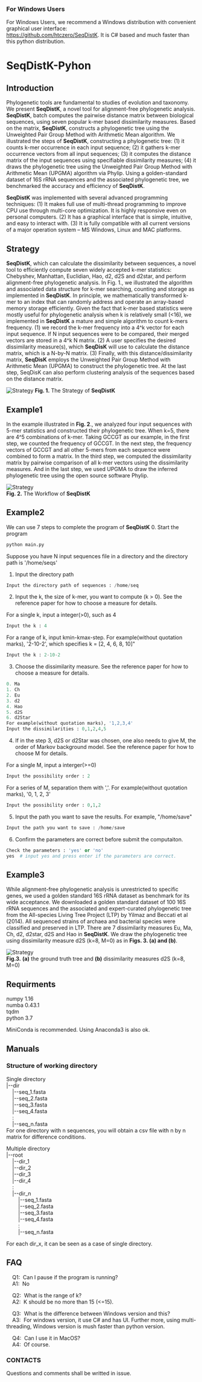 ### For Windows Users 

For Windows Users, we recommend a Windows distribution with convenient graphical user interface:  
https://github.com/htczero/SeqDistK. It is C# based and much faster than this python distribution.

# **SeqDistK**-Pyhon

## Introduction 

Phylogenetic tools are fundamental to studies of evolution and taxonomy. We present **SeqDistK**, a novel tool for alignment-free phylogenetic analysis. **SeqDistK**, batch computes the pairwise distance matrix between biological sequences, using seven popular k-mer based dissimilarity measures. Based on the matrix, **SeqDistK**, constructs a phylogenetic tree using the Unweighted Pair Group Method with Arithmetic Mean algorithm. We illustrated the steps of **SeqDistK**, constructing a phylogenetic tree: (1) it counts k-mer occurrence in each input sequence; (2) it gathers k-mer occurrence vectors from all input sequences; (3) it computes the distance matrix of the input sequences using specifiable dissimilarity measures; (4) it draws the phylogenetic tree using the Unweighted Pair Group Method with Arithmetic Mean (UPGMA) algorithm via Phylip. Using a golden-standard dataset of 16S rRNA sequences and the associated phylogenetic tree, we benchmarked the accuracy and efficiency of **SeqDistK**.

**SeqDistK** was implemented with several advanced programming techniques: (1) It makes full use of multi-thread programming to improve CPU use through multi-core optimization. It is highly responsive even on personal computers. (2) It has a graphical interface that is simple, intuitive, and easy to interact with. (3) It is fully compatible with all current versions of a major operation system – MS Windows, Linux and MAC platforms.

## Strategy  

**SeqDistK**, which can calculate the dissimilarity between sequences, a novel tool to efficiently compute seven widely accepted k-mer statistics: Chebyshev, Manhattan, Euclidian, Hao, d2, d2S and d2star, and perform alignment-free phylogenetic analysis. In Fig. 1., we illustrated the algorithm and associated data structure for k-mer searching, counting and storage as implemented in **SeqDistK**. In principle, we mathematically transformed k-mer to an index that can randomly address and operate an array-based memory storage efficiently. Given the fact that k-mer based statistics were mostly useful for phylogenetic analysis when k is relatively small (<16), we implemented in **SeqDistK** a mature and simple algorithm to count k-mers frequency. (1) we record the k-mer frequency into a 4^k vector for each input sequence. If N input sequences were to be compared, their merged vectors are stored in a 4^k N matrix. (2) A user specifies the desired dissimilarity measure(s), which **SeqDisK** will use to calculate the distance matrix, which is a N-by-N matrix. (3) Finally, with this distance/dissimilarity matrix, **SeqDisK** employs the Unweighted Pair Group Method with Arithmetic Mean (UPGMA) to construct the phylogenetic tree. At the last step, SeqDisK can also perform clustering analysis of the sequences based on the distance matrix.

![Strategy](/doc/img/Fig1.png)
**Fig. 1.** The Strategy of **SeqDistK**  
  
  

## Example1    

In the example illustrated in **Fig. 2**., we analyzed four input sequences with 5-mer statistics and constructed their phylogenetic tree. When k=5, there are 4^5 combinations of k-mer. Taking GCCGT as our example, in the first step, we counted the frequency of GCCGT. In the next step, the frequency vectors of GCCGT and all other 5-mers from each sequence were combined to form a matrix. In the third step, we computed the dissimilarity matrix by pairwise comparison of all k-mer vectors using the dissimilarity measures. And in the last step, we used UPGMA to draw the inferred phylogenetic tree using the open source software Phylip.

![Strategy](/doc/img/Fig2.png)  
**Fig. 2.** The Workflow of **SeqDistK**  
  
  

## Example2   
 We can use 7 steps to complete the program of **SeqDistK**
0. Start the program 
``` python
python main.py
```    
Suppose you have N input sequences file in a directory and the directory path is '/home/seqs'  

1. Input the directory path  
``` python
Input the directory path of sequences : /home/seq
```  

2. Input the k, the size of k-mer, you want to compute (k > 0).
See the reference paper for how to choose a measure for details.

For a single k, input a integer(>0), such as 4  
``` python  
Input the k : 4
```

For a range of k, input kmin-kmax-step. 
For example(without quotation marks), '2-10-2', which specifies k = [2, 4, 6, 8, 10]"  
``` python  
Input the k : 2-10-2
```

3. Choose the dissimilarity measure. 
See the reference paper for how to choose a measure for details.

``` python  
0. Ma  
1. Ch  
2. Eu  
3. d2  
4. Hao  
5. d2S  
6. d2Star  
For example(without quotation marks), '1,2,3,4'  
Input the dissimilarities : 0,1,2,4,5
```  

4. If in the step 3, d2S or d2Star was chosen, 
one also needs to give M, the order of Markov background model. 
See the reference paper for how to choose M for details.

For a single M, input a interger(>=0)  
``` python
Input the possibility order : 2
```  

For a series of M, separation them with ','. 
For example(without quotation marks), '0, 1, 2, 3'  
```python
Input the possibility order : 0,1,2
```  

5. Input the path you want to save the results. 
For example, "/home/save"
``` python  
Input the path you want to save : /home/save
```  

6. Confirm the parameters are correct before submit the computaiton. 
``` python
Check the parameters : 'yes' or 'no'  
yes  # input yes and press enter if the parameters are correct.
```


## Example3

While alignment-free phylogenetic analysis is unrestricted to specific genes, we used a golden standard 16S rRNA dataset as benchmark for its wide acceptance. We downloaded a golden standard dataset of 100 16S rRNA sequences and the associated and expert-curated phylogenetic tree from the All-species Living Tree Project (LTP) by Yilmaz and Beccati et al (2014). All sequenced strains of archaea and bacterial species were classified and preserved in LTP. There are 7 dissimilarity measures Eu, Ma, Ch, d2, d2star, d2S and Hao in **SeqDistK**. We draw the phylogenetic tree using dissimilarity measure d2S (k=8, M=0) as in **Figs. 3. (a) and (b)**.

![Strategy](/doc/img/Fig3.png)  
**Fig.3.** **(a)** the ground truth tree and **(b)** dissimilarity measures d2S (k=8, M=0)  
  
  

## Requirments

numpy 1.16  
numba 0.43.1  
tqdm  
python 3.7  

MiniConda is recommended. 
Using Anaconda3 is also ok. 


## Manuals  

### Structure of working directory  
Single directory  
|--dir  
&nbsp;&nbsp;&nbsp;&nbsp;|--seq_1.fasta  
&nbsp;&nbsp;&nbsp;&nbsp;|--seq_2.fasta  
&nbsp;&nbsp;&nbsp;&nbsp;|--seq_3.fasta  
&nbsp;&nbsp;&nbsp;&nbsp;|--seq_4.fasta  
&nbsp;&nbsp;&nbsp;&nbsp;:  
&nbsp;&nbsp;&nbsp;&nbsp;|--seq_n.fasta  
For one directory with n sequences, you will obtain a csv file with n by n matrix for difference conditions.  


Multiple directory  
|--root  
&nbsp;&nbsp;&nbsp;&nbsp;|--dir_1   
&nbsp;&nbsp;&nbsp;&nbsp;|--dir_2   
&nbsp;&nbsp;&nbsp;&nbsp;|--dir_3   
&nbsp;&nbsp;&nbsp;&nbsp;|--dir_4   
&nbsp;&nbsp;&nbsp;&nbsp;:  
&nbsp;&nbsp;&nbsp;&nbsp;|--dir_n  
&nbsp;&nbsp;&nbsp;&nbsp;&nbsp;&nbsp;&nbsp;&nbsp;|--seq_1.fasta  
&nbsp;&nbsp;&nbsp;&nbsp;&nbsp;&nbsp;&nbsp;&nbsp;|--seq_2.fasta  
&nbsp;&nbsp;&nbsp;&nbsp;&nbsp;&nbsp;&nbsp;&nbsp;|--seq_3.fasta  
&nbsp;&nbsp;&nbsp;&nbsp;&nbsp;&nbsp;&nbsp;&nbsp;|--seq_4.fasta  
&nbsp;&nbsp;&nbsp;&nbsp;&nbsp;&nbsp;&nbsp;&nbsp;:  
&nbsp;&nbsp;&nbsp;&nbsp;&nbsp;&nbsp;&nbsp;&nbsp;|--seq_n.fasta  

For each dir_x, it can be seen as a case of single directory. 

## FAQ  
&nbsp;&nbsp;&nbsp;&nbsp;Q1:&nbsp;&nbsp;Can I pause if the program is running?  
&nbsp;&nbsp;&nbsp;&nbsp;A1:&nbsp;&nbsp;No

&nbsp;&nbsp;&nbsp;&nbsp;Q2:&nbsp;&nbsp;What is the range of k?    
&nbsp;&nbsp;&nbsp;&nbsp;A2:&nbsp;&nbsp;K should be no more than 15 (<=15). 

&nbsp;&nbsp;&nbsp;&nbsp;Q3:&nbsp;&nbsp;What is the difference between Windows version and this?   
&nbsp;&nbsp;&nbsp;&nbsp;A3:&nbsp;&nbsp;For windows version, it use C# and has UI. Further more, using multi-threading, Windows version  is mush faster than python version. 

&nbsp;&nbsp;&nbsp;&nbsp;Q4:&nbsp;&nbsp;Can I use it in MacOS?    
&nbsp;&nbsp;&nbsp;&nbsp;A4:&nbsp;&nbsp;Of course.

### CONTACTS  
Questions and comments shall be writted in issue.
